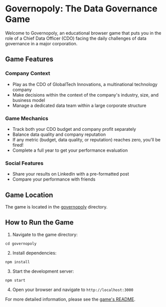 # Governopoly: The Data Governance Game

Welcome to Governopoly, an educational browser game that puts you in the role of a Chief Data Officer (CDO) facing the daily challenges of data governance in a major corporation.

## Game Features

### Company Context
- Play as the CDO of GlobalTech Innovations, a multinational technology company
- Make decisions within the context of the company's industry, size, and business model
- Manage a dedicated data team within a large corporate structure

### Game Mechanics
- Track both your CDO budget and company profit separately
- Balance data quality and company reputation
- If any metric (budget, data quality, or reputation) reaches zero, you'll be fired!
- Complete a full year to get your performance evaluation

### Social Features
- Share your results on LinkedIn with a pre-formatted post
- Compare your performance with friends

## Game Location

The game is located in the [governopoly](./governopoly) directory.

## How to Run the Game

1. Navigate to the game directory:
```
cd governopoly
```

2. Install dependencies:
```
npm install
```

3. Start the development server:
```
npm start
```

4. Open your browser and navigate to `http://localhost:3000`

For more detailed information, please see the [game's README](./governopoly/README.md).
